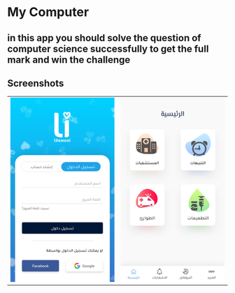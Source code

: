 # My Computer

## in this app you should solve the question of computer science successfully to get the full mark and win the challenge

## Screenshots
<table style={border:"none"}><tr><td><img src="https://github.com/Bfcaiofficial/medical_reminder/blob/master/Design/screens/%D8%AA%D8%B3%D8%AC%D9%8A%D9%84%20%D8%AF%D8%AE%D9%88%D9%84.png" alt="login"/></td><td><img src="https://github.com/Bfcaiofficial/medical_reminder/blob/master/Design/screens/%D8%A7%D9%84%D8%B1%D8%A6%D9%8A%D8%B3%D9%8A%D8%A9.png" alt="Home Page"/></td></tr></table>
